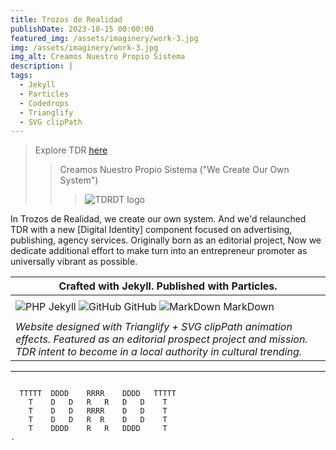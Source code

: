 ```yaml
---
title: Trozos de Realidad
publishDate: 2023-10-15 00:00:00
featured_img: /assets/imaginery/work-3.jpg
img: /assets/imaginery/work-3.jpg
img_alt: Creamos Nuestro Propio Sistema
description: |
tags:
  - Jekyll
  - Particles
  - Codedrops
  - Trianglify
  - SVG clipPath
---
```

> Explore TDR [here](https://lucfreelance.github.io/tdrid/)
>
> >  Creamos Nuestro Propio Sistema ("We Create Our Own System")
> > 
> > > ![TDRDT logo](https://lucfreelance.vercel.app/assets/img/t.png)

In Trozos de Realidad, we create our own system. And we'd relaunched TDR with a new [Digital Identity] component focused on advertising, publishing, agency services. Originally born as an editorial project, Now we dedicate additional effort to make turn into an entrepreneur promoter as universally vibrant as possible.

|  Crafted with Jekyll. Published with Particles.  |
|----------------------------------------------------------------|
| |
| ![PHP](https://img.icons8.com/color/48/000000/jekyll.png) Jekyll ![GitHub](https://img.icons8.com/color/48/000000/github.png) GitHub ![MarkDown](https://img.icons8.com/color/48/000000/markdown.png) MarkDown | 
| |
| _Website designed with Trianglify + SVG clipPath animation effects. Featured as an editorial prospect project and mission. TDR intent to become in a local authority in cultural trending._ |

--- 
```

  TTTTT  DDDD    RRRR    DDDD   TTTTT
    T    D   D   R   R   D   D    T
    T    D   D   RRRR    D   D    T
    T    D   D   R  R    D   D    T
    T    DDDD    R   R   DDDD     T
.
```